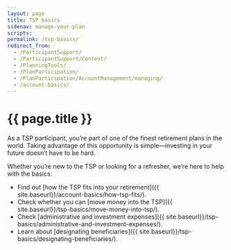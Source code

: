 ```yaml
---
layout: page
title: TSP basics
sidenav: manage-your-plan
scripts:
permalink: /tsp-basics/
redirect_from:
  - /ParticipantSupport/
  - /ParticipantSupport/Content/
  - /PlanningTools/
  - /PlanParticipation/
  - /PlanParticipation/AccountManagement/managing/
  - /account-basics/
---
```


# {{ page.title }}

As a TSP participant, you’re part of one of the finest retirement plans in the world. Taking advantage of this opportunity is simple&#8212;investing in your future doesn’t have to be hard.

Whether you’re new to the TSP or looking for a refresher, we’re here to help with the basics:

- Find out [how the TSP fits into your retirement]({{ site.baseurl}}/account-basics/how-tsp-fits/).
- Check whether you can [move money into the TSP]({{ site.baseurl}}/tsp-basics/move-money-into-tsp/).
- Check [administrative and investment expenses]({{ site.baseurl}}/tsp-basics/administrative-and-investment-expenses/).
- Learn about [designating beneficiaries]({{ site.baseurl}}/tsp-basics/designating-beneficiaries/).



<!-- CONTENT END -->
